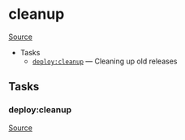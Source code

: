 <!-- DO NOT EDIT THIS FILE! -->
<!-- Instead edit recipe/deploy/cleanup.php -->
<!-- Then run bin/docgen -->

# cleanup

[Source](/recipe/deploy/cleanup.php)



* Tasks
  * [`deploy:cleanup`](#deploycleanup) — Cleaning up old releases


## Tasks
### deploy:cleanup
[Source](/recipe/deploy/cleanup.php#L5)




